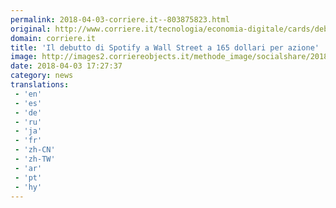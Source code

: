 ```yaml
---
permalink: 2018-04-03-corriere.it--803875823.html
original: http://www.corriere.it/tecnologia/economia-digitale/cards/debutto-spotify-wall-street-165-dollari-azione/quotazione-rialzo_principale.shtml
domain: corriere.it
title: 'Il debutto di Spotify a Wall Street a 165 dollari per azione'
image: http://images2.corriereobjects.it/methode_image/socialshare/2018/04/03/16384e24-375f-11e8-b6e2-a808a444e7a2.jpg
date: 2018-04-03 17:27:37
category: news
translations: 
 - 'en'
 - 'es'
 - 'de'
 - 'ru'
 - 'ja'
 - 'fr'
 - 'zh-CN'
 - 'zh-TW'
 - 'ar'
 - 'pt'
 - 'hy'
---
```


